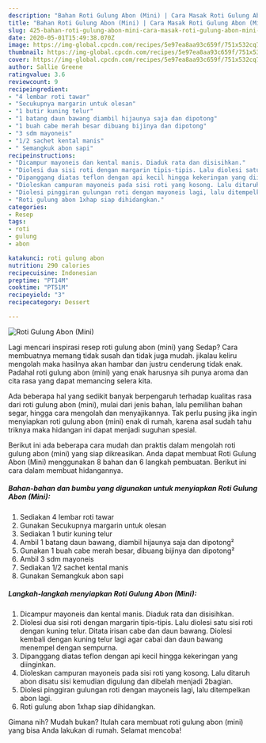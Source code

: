 ```yaml
---
description: "Bahan Roti Gulung Abon (Mini) | Cara Masak Roti Gulung Abon (Mini) Yang Enak Banget"
title: "Bahan Roti Gulung Abon (Mini) | Cara Masak Roti Gulung Abon (Mini) Yang Enak Banget"
slug: 425-bahan-roti-gulung-abon-mini-cara-masak-roti-gulung-abon-mini-yang-enak-banget
date: 2020-05-01T15:49:38.070Z
image: https://img-global.cpcdn.com/recipes/5e97ea8aa93c659f/751x532cq70/roti-gulung-abon-mini-foto-resep-utama.jpg
thumbnail: https://img-global.cpcdn.com/recipes/5e97ea8aa93c659f/751x532cq70/roti-gulung-abon-mini-foto-resep-utama.jpg
cover: https://img-global.cpcdn.com/recipes/5e97ea8aa93c659f/751x532cq70/roti-gulung-abon-mini-foto-resep-utama.jpg
author: Sallie Greene
ratingvalue: 3.6
reviewcount: 9
recipeingredient:
- "4 lembar roti tawar"
- "Secukupnya margarin untuk olesan"
- "1 butir kuning telur"
- "1 batang daun bawang diambil hijaunya saja dan dipotong"
- "1 buah cabe merah besar dibuang bijinya dan dipotong"
- "3 sdm mayoneis"
- "1/2 sachet kental manis"
- " Semangkuk abon sapi"
recipeinstructions:
- "Dicampur mayoneis dan kental manis. Diaduk rata dan disisihkan."
- "Diolesi dua sisi roti dengan margarin tipis-tipis. Lalu diolesi satu sisi roti dengan kuning telur. Ditata irisan cabe dan daun bawang. Diolesi kembali dengan kuning telur lagi agar cabai dan daun bawang menempel dengan sempurna."
- "Dipanggang diatas teflon dengan api kecil hingga kekeringan yang diinginkan."
- "Dioleskan campuran mayoneis pada sisi roti yang kosong. Lalu ditaruh abon disatu sisi kemudian digulung dan dibelah menjadi 2bagian."
- "Diolesi pinggiran gulungan roti dengan mayoneis lagi, lalu ditempelkan abon lagi."
- "Roti gulung abon 1xhap siap dihidangkan."
categories:
- Resep
tags:
- roti
- gulung
- abon

katakunci: roti gulung abon 
nutrition: 290 calories
recipecuisine: Indonesian
preptime: "PT14M"
cooktime: "PT51M"
recipeyield: "3"
recipecategory: Dessert

---
```



![Roti Gulung Abon (Mini)](https://img-global.cpcdn.com/recipes/5e97ea8aa93c659f/751x532cq70/roti-gulung-abon-mini-foto-resep-utama.jpg)

Lagi mencari inspirasi resep roti gulung abon (mini) yang Sedap? Cara membuatnya memang tidak susah dan tidak juga mudah. jikalau keliru mengolah maka hasilnya akan hambar dan justru cenderung tidak enak. Padahal roti gulung abon (mini) yang enak harusnya sih punya aroma dan cita rasa yang dapat memancing selera kita.

Ada beberapa hal yang sedikit banyak berpengaruh terhadap kualitas rasa dari roti gulung abon (mini), mulai dari jenis bahan, lalu pemilihan bahan segar, hingga cara mengolah dan menyajikannya. Tak perlu pusing jika ingin menyiapkan roti gulung abon (mini) enak di rumah, karena asal sudah tahu triknya maka hidangan ini dapat menjadi suguhan spesial.




Berikut ini ada beberapa cara mudah dan praktis dalam mengolah roti gulung abon (mini) yang siap dikreasikan. Anda dapat membuat Roti Gulung Abon (Mini) menggunakan 8 bahan dan 6 langkah pembuatan. Berikut ini cara dalam membuat hidangannya.

<!--inarticleads1-->

##### Bahan-bahan dan bumbu yang digunakan untuk menyiapkan Roti Gulung Abon (Mini):

1. Sediakan 4 lembar roti tawar
1. Gunakan Secukupnya margarin untuk olesan
1. Sediakan 1 butir kuning telur
1. Ambil 1 batang daun bawang, diambil hijaunya saja dan dipotong²
1. Gunakan 1 buah cabe merah besar, dibuang bijinya dan dipotong²
1. Ambil 3 sdm mayoneis
1. Sediakan 1/2 sachet kental manis
1. Gunakan  Semangkuk abon sapi




<!--inarticleads2-->

##### Langkah-langkah menyiapkan Roti Gulung Abon (Mini):

1. Dicampur mayoneis dan kental manis. Diaduk rata dan disisihkan.
1. Diolesi dua sisi roti dengan margarin tipis-tipis. Lalu diolesi satu sisi roti dengan kuning telur. Ditata irisan cabe dan daun bawang. Diolesi kembali dengan kuning telur lagi agar cabai dan daun bawang menempel dengan sempurna.
1. Dipanggang diatas teflon dengan api kecil hingga kekeringan yang diinginkan.
1. Dioleskan campuran mayoneis pada sisi roti yang kosong. Lalu ditaruh abon disatu sisi kemudian digulung dan dibelah menjadi 2bagian.
1. Diolesi pinggiran gulungan roti dengan mayoneis lagi, lalu ditempelkan abon lagi.
1. Roti gulung abon 1xhap siap dihidangkan.




Gimana nih? Mudah bukan? Itulah cara membuat roti gulung abon (mini) yang bisa Anda lakukan di rumah. Selamat mencoba!
